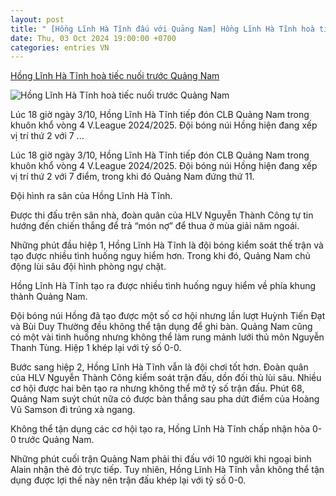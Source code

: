 ```yaml
---
layout: post
title: " [Hồng Lĩnh Hà Tĩnh đấu với Quảng Nam] Hồng Lĩnh Hà Tĩnh hoà tiếc nuối trước Quảng Nam"
date: Thu, 03 Oct 2024 19:00:00 +0700
categories: entries VN
---
```

[Hồng Lĩnh Hà Tĩnh hoà tiếc nuối trước Quảng Nam](https://baohatinh.vn/hong-linh-ha-tinh-hoa-tiec-nuoi-truoc-quang-nam-post274896.html)

![Hồng Lĩnh Hà Tĩnh hoà tiếc nuối trước Quảng Nam](https://cdn.baohatinh.vn/images/9e569a6aca93f4413bebf9fa7948daf7bb83bc39a16038a7329408e230994c8262c59a922e67dfbc37fb10b58ea32e5afabf2e76d17a3a55a5b28fd24e75c196/fb_v3-6287-9172.jpg)

Lúc 18 giờ ngày 3/10, Hồng Lĩnh Hà Tĩnh tiếp đón CLB Quảng Nam trong khuôn khổ vòng 4 V.League 2024/2025. Đội bóng núi Hồng hiện đang xếp vị trí thứ 2 với 7 ...

Lúc 18 giờ ngày 3/10, Hồng Lĩnh Hà Tĩnh tiếp đón CLB Quảng Nam trong khuôn khổ vòng 4 V.League 2024/2025. Đội bóng núi Hồng hiện đang xếp vị trí thứ 2 với 7 điểm, trong khi đó Quảng Nam đứng thứ 11.

Đội hình ra sân của Hồng Lĩnh Hà Tĩnh.



Được thi đấu trên sân nhà, đoàn quân của HLV Nguyễn Thành Công tự tin hướng đến chiến thắng để trả “món nợ” để thua ở mùa giải năm ngoái.

Những phút đầu hiệp 1, Hồng Lĩnh Hà Tĩnh là đội bóng kiểm soát thế trận và tạo được nhiều tình huống nguy hiểm hơn. Trong khi đó, Quảng Nam chủ động lùi sâu đội hình phòng ngự chặt.

Hồng Lĩnh Hà Tĩnh tạo ra được nhiều tình huống nguy hiểm về phía khung thành Quảng Nam.

Đội bóng núi Hồng đã tạo được một số cơ hội nhưng lần lượt Huỳnh Tiến Đạt và Bùi Duy Thường đều không thể tận dụng để ghi bàn. Quảng Nam cũng có một vài tình huống nhưng không thể làm rung mảnh lưới thủ môn Nguyễn Thanh Tùng. Hiệp 1 khép lại với tỷ số 0-0.

Bước sang hiệp 2, Hồng Lĩnh Hà Tĩnh vẫn là đội chơi tốt hơn. Đoàn quân của HLV Nguyễn Thành Công kiểm soát trận đấu, dồn đối thủ lùi sâu. Nhiều cơ hội được hai bên tạo ra nhưng không thể mở tỷ số trận đấu. Phút 68, Quảng Nam suýt chút nữa có được bàn thắng sau pha dứt điểm của Hoàng Vũ Samson đi trúng xà ngang.

Không thể tận dụng các cơ hội tạo ra, Hồng Lĩnh Hà Tĩnh chấp nhận hòa 0-0 trước Quảng Nam.

Những phút cuối trận Quảng Nam phải thi đấu với 10 người khi ngoại binh Alain nhận thẻ đỏ trực tiếp. Tuy nhiên, Hồng Lĩnh Hà Tĩnh vẫn không thể tận dụng được lợi thế này nên trận đấu khép lại với tỷ số 0-0.

